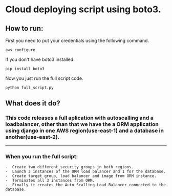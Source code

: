 # Cloud deploying script using boto3.

## How to run:

First you need to put your credentials using the following command.
```
aws configure
```
If you don't have boto3 installed.
```
pip install boto3
```
Now you just run the full script code.
```
python full_script.py
```

## What does it do?

### This code releases a full aplication with autoscalling and a loadbalancer, other than that we have the a ORM application using django in one AWS region(use-east-1) and a database in another(use-east-2).
----------------------------
### When you run the full script:

    -  Create two different security groups in both regions.
    -  Launch 3 instances of the ORM load balancer and 1 for the database.
    -  Create target group, load balancer and image from ORM instance.
    -  Terminates all 3 instances from ORM.
    -  Finally it creates the Auto Scalling Load Balancer connected to the database.